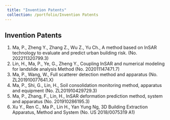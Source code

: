 ```yaml
---
 title: "Invention Patents"
 collection: /portfolio/Invention Patents
---
```

Invention Patents
------
1. Ma, P., Zheng Y., Zhang Z., Wu Z., Yu Ch., A method based on InSAR technology to
evaluate and predict urban building risk. (No. 202211320799.3)
1. Lin, H., Ma, P., Ye, G., Zheng Y., Coupling InSAR and numerical modeling for landslide
analysis Method (No. 202011147471.7)
1. Ma, P., Wang, W., Full scatterer detection method and apparatus (No. ZL201910077641.X)
1. Ma, P., Shi, G., Lin, H., Soil consolidation monitoring method, apparatus and equipment (No.
ZL201910429729.3)
1. Ma, P., Zhang, F., Lin, H., InSAR deformation prediction method, system and apparatus (No.
201910286195.3)
1. Xu Y., Ren C., Ma P., Lin H., Yan Yung Ng, 3D Building Extraction Apparatus, Method and
System (No. US 2018/0075319 A1)
